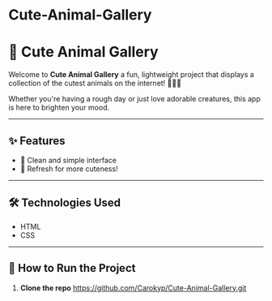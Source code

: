 # Cute-Animal-Gallery

# 🐾 Cute Animal Gallery

Welcome to **Cute Animal Gallery** a fun, lightweight project that displays a collection of the cutest animals on the internet! 🐶🐱🦊

Whether you're having a rough day or just love adorable creatures, this app is here to brighten your mood.

---

## ✨ Features

- 🎨 Clean and simple interface
- 🔁 Refresh for more cuteness!

---

## 🛠️ Technologies Used

- HTML
- CSS

---

## 📂 How to Run the Project

1. **Clone the repo**
https://github.com/Carokyp/Cute-Animal-Gallery.git

